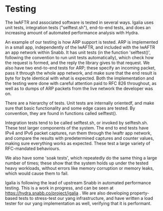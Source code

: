 # Testing

The lwAFTR and associated software is tested in several ways. Igalia uses unit
tests, integration tests ("selftest.sh"), end-to-end tests, and does an
increasing amount of automated performance analysis with Hydra.

An example of our testing is how ARP support is tested. ARP is implemented in a
small app, independently of the lwAFTR, and included with the lwAFTR an app
network within Snabb. It has unit tests (in the function 'selftest()', following
the convention to run unit tests automatically), which check how the request is
formed, and the reply the library gives to that request. We also have two
end-to-end tests for ARP; these specify an incoming packet, pass it through the
whole app network, and make sure that the end result is byte for byte identical
with what is expected. Both the implementation and the testing were done with
careful attention paid to RFC 826 throughout, as well as to dumps of ARP packets
from the live network the developer was on.

There are a hierarchy of tests. Unit tests are internally orientedf, and make
sure that basic functionality and some edge cases are tested. By convention,
they are found in functions called selftest().

Integration tests tend to be called selftest.sh, or invoked by selftesh.sh.
These test larger components of the system. The end to end tests have IPv4 and
IPv6 packet captures, run them through the lwaftr app network, and compare the
results with predetermined captures and counter values, making sure everything
works as expected. These test a large variety of RFC-mandated behaviours.

We also have some 'soak tests', which repeatedly do the same thing a large
number of times; these show that the system holds up under the tested heavy
workloads, without errors like memory corruption or memory leaks, which would
cause them to fail.

Igalia is following the lead of upstream Snabb in automated performance testing.
This is a work in progress, and can be seen at
https://hydra.snabb.co/project/igalia . We are also developing property-based
tests to stress-test our yang infrastructure, and have written a load tester for
our yang implementation as well, verifying that it is performant.
